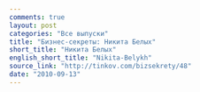 ```yaml
---
comments: true
layout: post
categories: "Все выпуски"
title: "Бизнес-секреты: Никита Белых"
short_title: "Никита Белых"
english_short_title: "Nikita-Belykh"
source_link: "http://tinkov.com/bizsekrety/48"
date: "2010-09-13"
---
```

